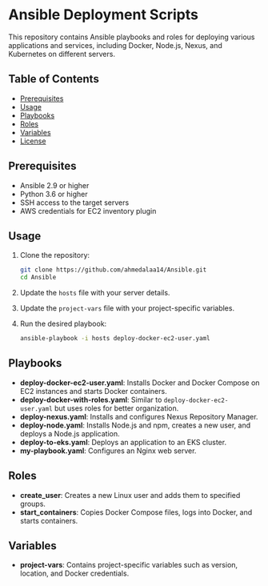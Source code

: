 # Ansible Deployment Scripts

This repository contains Ansible playbooks and roles for deploying various applications and services, including Docker, Node.js, Nexus, and Kubernetes on different servers.

## Table of Contents

- [Prerequisites](#prerequisites)
- [Usage](#usage)
- [Playbooks](#playbooks)
- [Roles](#roles)
- [Variables](#variables)
- [License](#license)

## Prerequisites

- Ansible 2.9 or higher
- Python 3.6 or higher
- SSH access to the target servers
- AWS credentials for EC2 inventory plugin

## Usage

1. Clone the repository:
    ```sh
    git clone https://github.com/ahmedalaa14/Ansible.git
    cd Ansible
    ```

2. Update the `hosts` file with your server details.

3. Update the `project-vars` file with your project-specific variables.

4. Run the desired playbook:
    ```sh
    ansible-playbook -i hosts deploy-docker-ec2-user.yaml
    ```

## Playbooks

- **deploy-docker-ec2-user.yaml**: Installs Docker and Docker Compose on EC2 instances and starts Docker containers.
- **deploy-docker-with-roles.yaml**: Similar to `deploy-docker-ec2-user.yaml` but uses roles for better organization.
- **deploy-nexus.yaml**: Installs and configures Nexus Repository Manager.
- **deploy-node.yaml**: Installs Node.js and npm, creates a new user, and deploys a Node.js application.
- **deploy-to-eks.yaml**: Deploys an application to an EKS cluster.
- **my-playbook.yaml**: Configures an Nginx web server.

## Roles

- **create_user**: Creates a new Linux user and adds them to specified groups.
- **start_containers**: Copies Docker Compose files, logs into Docker, and starts containers.

## Variables

- **project-vars**: Contains project-specific variables such as version, location, and Docker credentials.